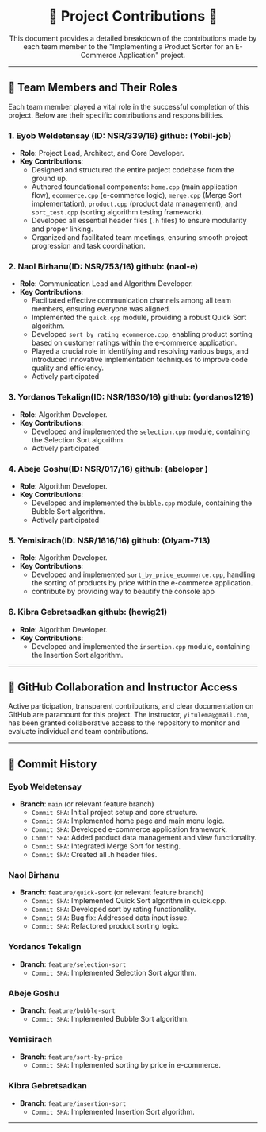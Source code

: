 <h1 align="center">🤝 Project Contributions 🤝</h1>

<p align="center">
  This document provides a detailed breakdown of the contributions made by each team member to the "Implementing a Product Sorter for an E-Commerce Application" project.
</p>

---

## 👥 Team Members and Their Roles

Each team member played a vital role in the successful completion of this project. Below are their specific contributions and responsibilities.

### 1. Eyob Weldetensay (ID: NSR/339/16)    github: (Yobil-job)
*   **Role**: Project Lead, Architect, and Core Developer.
*   **Key Contributions**:
    *   Designed and structured the entire project codebase from the ground up.
    *   Authored foundational components: `home.cpp` (main application flow), `ecommerce.cpp` (e-commerce logic), `merge.cpp` (Merge Sort implementation), `product.cpp` (product data management), and `sort_test.cpp` (sorting algorithm testing framework).
    *   Developed all essential header files (`.h` files) to ensure modularity and proper linking.
    *   Organized and facilitated team meetings, ensuring smooth project progression and task coordination.

### 2. Naol Birhanu(ID: NSR/753/16)   github: (naol-e)
*   **Role**: Communication Lead and Algorithm Developer.
*   **Key Contributions**:
    *   Facilitated effective communication channels among all team members, ensuring everyone was aligned.
    *   Implemented the `quick.cpp` module, providing a robust Quick Sort algorithm.
    *   Developed `sort_by_rating_ecommerce.cpp`, enabling product sorting based on customer ratings within the e-commerce application.
    *   Played a crucial role in identifying and resolving various bugs, and introduced innovative implementation techniques to improve code quality and efficiency.
    *  Actively participated 
   
### 3. Yordanos Tekalign(ID: NSR/1630/16)    github: (yordanos1219)
*   **Role**: Algorithm Developer.
*   **Key Contributions**:
    *   Developed and implemented the `selection.cpp` module, containing the Selection Sort algorithm.
    *   Actively participated

### 4. Abeje Goshu(ID: NSR/017/16)   github: (abeloper )
*   **Role**: Algorithm Developer.
*   **Key Contributions**:
    *   Developed and implemented the `bubble.cpp` module, containing the Bubble Sort algorithm.
    *   Actively participated

### 5. Yemisirach(ID: NSR/1616/16)   github: (Olyam-713)
*   **Role**: Algorithm Developer. 
*   **Key Contributions**:
    *   Developed and implemented `sort_by_price_ecommerce.cpp`, handling the sorting of products by price within the e-commerce application.
    *  contribute by providing way to beautify the console app 

### 6. Kibra Gebretsadkan  github: (hewig21)
*   **Role**: Algorithm Developer.
*   **Key Contributions**:
    *   Developed and implemented the `insertion.cpp` module, containing the Insertion Sort algorithm.

---

## 🔗 GitHub Collaboration and Instructor Access
Active participation, transparent contributions, and clear documentation on GitHub are paramount for this project. The instructor, `yitulema@gmail.com`, has been granted collaborative access to the repository to monitor and evaluate individual and team contributions.

---

## 📜 Commit History 



### Eyob Weldetensay
*   **Branch**: `main` (or relevant feature branch)
    *   `Commit SHA`: Initial project setup and core structure.
    *   `Commit SHA`: Implemented home page and main menu logic.
    *   `Commit SHA`: Developed e-commerce application framework.
    *   `Commit SHA`: Added product data management and view functionality.
    *   `Commit SHA`: Integrated Merge Sort for testing.
    *   `Commit SHA`: Created all .h header files.

### Naol Birhanu
*   **Branch**: `feature/quick-sort` (or relevant feature branch)
    *   `Commit SHA`: Implemented Quick Sort algorithm in quick.cpp.
    *   `Commit SHA`: Developed sort by rating functionality.
    *   `Commit SHA`: Bug fix: Addressed data input issue.
    *   `Commit SHA`: Refactored product sorting logic.

### Yordanos Tekalign
*   **Branch**: `feature/selection-sort`
    *   `Commit SHA`: Implemented Selection Sort algorithm.

### Abeje Goshu
*   **Branch**: `feature/bubble-sort`
    *   `Commit SHA`: Implemented Bubble Sort algorithm.

### Yemisirach
*   **Branch**: `feature/sort-by-price`
    *   `Commit SHA`: Implemented sorting by price in e-commerce.

### Kibra Gebretsadkan
*   **Branch**: `feature/insertion-sort`
    *   `Commit SHA`: Implemented Insertion Sort algorithm.

---

